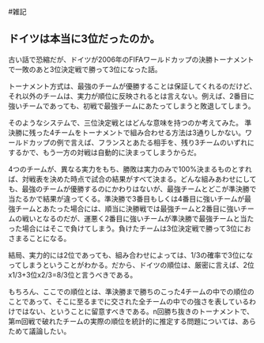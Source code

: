 #雑記
## ドイツは本当に3位だったのか。
古い話で恐縮だが、ドイツが2006年のFIFAワールドカップの決勝トーナメントで一敗のあと3位決定戦で勝って3位になった話。

トーナメント方式は、最強のチームが優勝することは保証してくれるのだけど、それ以外のチームは、実力が順位に反映されるとは言えない。例えば、2番目に強いチームであっても、初戦で最強チームにあたってしまうと敗退してしまう。

そのようなシステムで、三位決定戦とはどんな意味を持つのか考えてみた。
準決勝に残った4チームをトーナメントで組み合わせる方法は3通りしかない。ワールドカップの例で言えば、フランスとあたる相手を、残り3チームのいずれにするかで、もう一方の対戦は自動的に決まってしまうからだ。

4つのチームが、異なる実力をもち、勝敗は実力のみで100%決まるものとすれば、対戦表を決めた時点で試合の結果がすべて決まる。どんな組みあわせにしても、最強のチームが優勝するのにかわりはないが、最強チームとどこが準決勝で当たるかで結果が違ってくる。準決勝で3番目もしくは4番目に強いチームが最強チームとあたった場合には、順当に決勝戦では最強チームと2番目に強いチームの戦いとなるのだが、運悪く2番目に強いチームが準決勝で最強チームと当たった場合にはそこで負けてしまう。負けたチームは3位決定戦で勝って3位におさまることになる。

結局、実力的には2位であっても、組み合わせによっては、1/3の確率で3位になってしまうということがわかる。だから、ドイツの順位は、厳密に言えば、2位x1/3+3位x2/3=8/3位と言うべきである。

もちろん、ここでの順位とは、準決勝まで勝ちのこった4チームの中での順位のことであって、そこに至るまでに交された全チームの中での強さを表しているわけではない、ということに留意すべきである。n回勝ち抜きのトーナメントで、第m回戦で破れたチームの実際の順位を統計的に推定する問題については、あらためて議論したい。
<!--  -->


